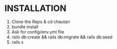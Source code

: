 # INSTALLATION

1. Clone the Repo & cd chautari
2. bundle install
3. Ask for config/env.yml file
4. rails db:create && rails db:migrate && rails db:seed
5. rails s
